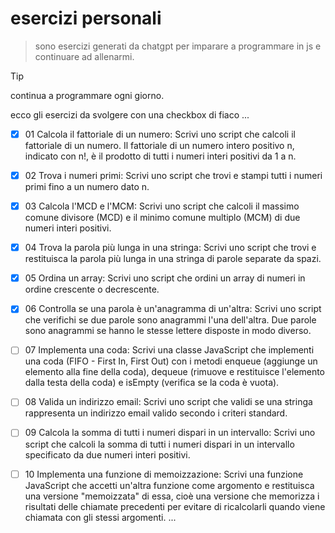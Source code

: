 # esercizi personali

> sono esercizi generati da chatgpt per imparare a programmare in js e continuare ad allenarmi.

> [!TIP]
> continua a programmare ogni giorno.

ecco gli esercizi da svolgere con una checkbox di fiaco
...
- [X]  01 Calcola il fattoriale di un numero: Scrivi uno script che calcoli il fattoriale di un numero. Il fattoriale di un numero intero positivo n, indicato con n!, è il prodotto di tutti i numeri    interi positivi da 1 a n.

- [X]  02 Trova i numeri primi: Scrivi uno script che trovi e stampi tutti i numeri primi fino a un numero dato n.

- [X]  03 Calcola l'MCD e l'MCM: Scrivi uno script che calcoli il massimo comune divisore (MCD) e il minimo comune multiplo (MCM) di due numeri interi positivi.

- [X]  04 Trova la parola più lunga in una stringa: Scrivi uno script che trovi e restituisca la parola più lunga in una stringa di parole separate da spazi.

- [X]  05 Ordina un array: Scrivi uno script che ordini un array di numeri in ordine crescente o decrescente.

- [X]  06 Controlla se una parola è un'anagramma di un'altra: Scrivi uno script che verifichi se due parole sono anagrammi l'una dell'altra. Due parole sono anagrammi se hanno le stesse lettere disposte in modo diverso.

- [ ]  07 Implementa una coda: Scrivi una classe JavaScript che implementi una coda (FIFO - First In, First Out) con i metodi enqueue (aggiunge un elemento alla fine della coda), dequeue (rimuove e restituisce l'elemento dalla testa della coda) e isEmpty (verifica se la coda è vuota).

- [ ]  08 Valida un indirizzo email: Scrivi uno script che validi se una stringa rappresenta un indirizzo email valido secondo i criteri standard.

- [ ]  09 Calcola la somma di tutti i numeri dispari in un intervallo: Scrivi uno script che calcoli la somma di tutti i numeri dispari in un intervallo specificato da due numeri interi positivi.

- [ ]  10 Implementa una funzione di memoizzazione: Scrivi una funzione JavaScript che accetti un'altra funzione come argomento e restituisca una versione "memoizzata" di essa, cioè una versione che memorizza i risultati delle chiamate precedenti per evitare di ricalcolarli quando viene chiamata con gli stessi argomenti.
...
